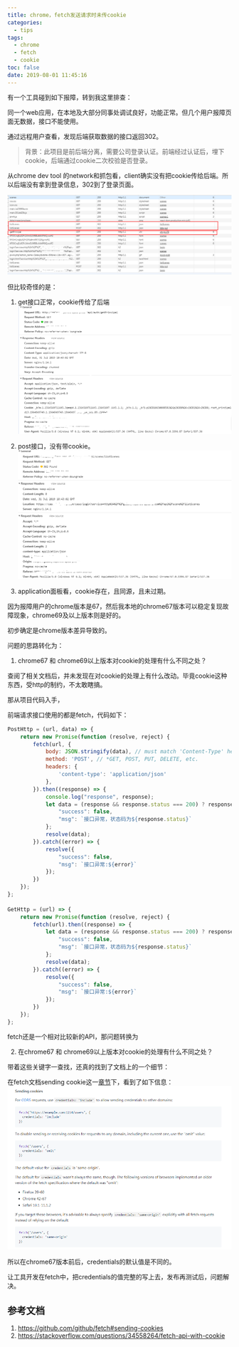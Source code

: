```yaml
---
title: chrome，fetch发送请求时未传cookie
categories:
  - tips
tags:
  - chrome
  - fetch
  - cookie
toc: false
date: 2019-08-01 11:45:16
---
```


有一个工具碰到如下报障，转到我这里排查：

同一个web应用，在本地及大部分同事处调试良好，功能正常。但几个用户报障页面无数据，接口不能使用。

通过远程用户查看，发现后端获取数据的接口返回302。

> 背景：此项目是前后端分离，需要公司登录认证。前端经过认证后，埋下cookie，后端通过cookie二次校验是否登录。

从chrome dev tool 的network和抓包看，client确实没有把cookie传给后端。所以后端没有拿到登录信息，302到了登录页面。

![](/images/tips/fetch_cookie_3.png)

但比较奇怪的是：

1. get接口正常，cookie传给了后端
![](/images/tips/fetch_cookie_2.png)

2. post接口，没有带cookie。
![](/images/tips/fetch_cookie_1.png)

3. application面板看，cookie存在，且同源，且未过期。

因为报障用户的chrome版本是67，然后我本地的chrome67版本可以稳定复现故障现象，chrome69及以上版本则是好的。

初步确定是chrome版本差异导致的。  

问题的思路转化为：
1. chrome67 和 chrome69以上版本对cookie的处理有什么不同之处？

查阅了相关文档后，并未发现在对cookie的处理上有什么改动。毕竟cookie这种东西，受http的制约，不太敢瞎搞。

那从项目代码入手，  

前端请求接口使用的都是fetch，代码如下：
```js
PostHttp = (url, data) => {
    return new Promise(function (resolve, reject) {
        fetch(url, {
            body: JSON.stringify(data), // must match 'Content-Type' header
            method: 'POST', // *GET, POST, PUT, DELETE, etc.
            headers: {
                'content-type': 'application/json'
            },
        }).then((response) => {
            console.log("response", response);
            let data = (response && response.status === 200) ? response.json() : {
                "success": false,
                "msg": `接口异常，状态码为${response.status}`
            };
            resolve(data);
        }).catch((error) => {
            resolve({
                "success": false,
                "msg": `接口异常:${error}`
            });
        })
    });
};

GetHttp = (url) => {
    return new Promise(function (resolve, reject) {
        fetch(url).then((response) => {
            let data = (response && response.status === 200) ? response.json() : {
                "success": false,
                "msg": `接口异常，状态码为${response.status}`
            };
            resolve(data);
        }).catch((error) => {
            resolve({
                "success": false,
                "msg": `接口异常:${error}`
            });
        })
    });
};

```

fetch还是一个相对比较新的API，那问题转换为

2. 在chrome67 和 chrome69以上版本对cookie的处理有什么不同之处？

带着这些关键字一查找，还真的找到了文档上的一个细节：

在fetch文档sending cookie这一[章节](https://github.com/github/fetch#sending-cookies)下，看到了如下信息：  
![](/images/tips/fetch_cookie_4.png)

所以在chrome67版本前后，credentials的默认值是不同的。

让工具开发在fetch中，把credentials的值完整的写上去，发布再测试后，问题解决。

## 参考文档
1. https://github.com/github/fetch#sending-cookies
2. https://stackoverflow.com/questions/34558264/fetch-api-with-cookie 